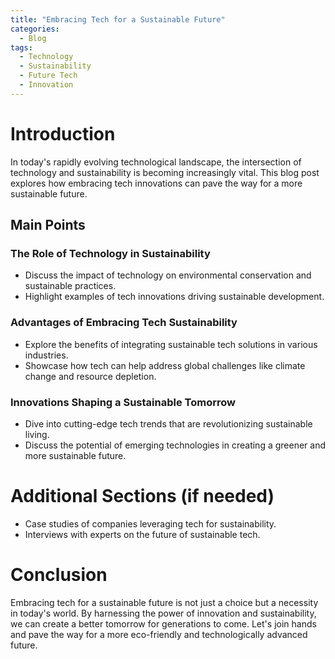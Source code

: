 ```yaml
---
title: "Embracing Tech for a Sustainable Future"
categories:
  - Blog
tags:
  - Technology
  - Sustainability
  - Future Tech
  - Innovation
---
```


# Introduction
In today's rapidly evolving technological landscape, the intersection of technology and sustainability is becoming increasingly vital. This blog post explores how embracing tech innovations can pave the way for a more sustainable future.

## Main Points
### The Role of Technology in Sustainability
- Discuss the impact of technology on environmental conservation and sustainable practices.
- Highlight examples of tech innovations driving sustainable development.

### Advantages of Embracing Tech Sustainability
- Explore the benefits of integrating sustainable tech solutions in various industries.
- Showcase how tech can help address global challenges like climate change and resource depletion.

### Innovations Shaping a Sustainable Tomorrow
- Dive into cutting-edge tech trends that are revolutionizing sustainable living.
- Discuss the potential of emerging technologies in creating a greener and more sustainable future.

# Additional Sections (if needed)
- Case studies of companies leveraging tech for sustainability.
- Interviews with experts on the future of sustainable tech.

# Conclusion
Embracing tech for a sustainable future is not just a choice but a necessity in today's world. By harnessing the power of innovation and sustainability, we can create a better tomorrow for generations to come. Let's join hands and pave the way for a more eco-friendly and technologically advanced future.